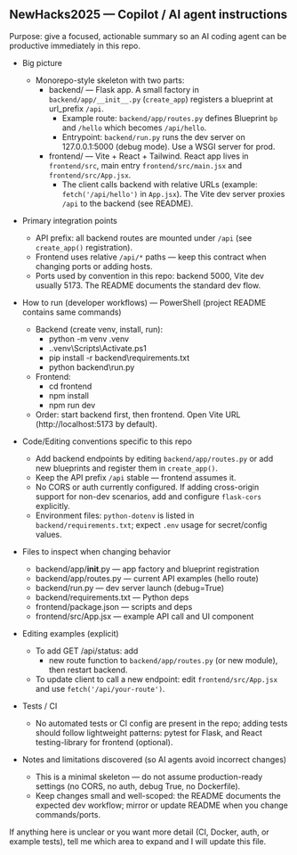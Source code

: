 ## NewHacks2025 — Copilot / AI agent instructions

Purpose: give a focused, actionable summary so an AI coding agent can be productive immediately in this repo.

- Big picture
  - Monorepo-style skeleton with two parts:
    - backend/ — Flask app. A small factory in `backend/app/__init__.py` (`create_app`) registers a blueprint at url_prefix `/api`.
      - Example route: `backend/app/routes.py` defines Blueprint `bp` and `/hello` which becomes `/api/hello`.
      - Entrypoint: `backend/run.py` runs the dev server on 127.0.0.1:5000 (debug mode). Use a WSGI server for prod.
    - frontend/ — Vite + React + Tailwind. React app lives in `frontend/src`, main entry `frontend/src/main.jsx` and `frontend/src/App.jsx`.
      - The client calls backend with relative URLs (example: `fetch('/api/hello')` in `App.jsx`). The Vite dev server proxies `/api` to the backend (see README).

- Primary integration points
  - API prefix: all backend routes are mounted under `/api` (see `create_app()` registration).
  - Frontend uses relative `/api/*` paths — keep this contract when changing ports or adding hosts.
  - Ports used by convention in this repo: backend 5000, Vite dev usually 5173. The README documents the standard dev flow.

- How to run (developer workflows) — PowerShell (project README contains same commands)
  - Backend (create venv, install, run):
    - python -m venv .venv
    - .\.venv\Scripts\Activate.ps1
    - pip install -r backend\requirements.txt
    - python backend\run.py
  - Frontend:
    - cd frontend
    - npm install
    - npm run dev
  - Order: start backend first, then frontend. Open Vite URL (http://localhost:5173 by default).

- Code/Editing conventions specific to this repo
  - Add backend endpoints by editing `backend/app/routes.py` or add new blueprints and register them in `create_app()`.
  - Keep the API prefix `/api` stable — frontend assumes it.
  - No CORS or auth currently configured. If adding cross-origin support for non-dev scenarios, add and configure `flask-cors` explicitly.
  - Environment files: `python-dotenv` is listed in `backend/requirements.txt`; expect `.env` usage for secret/config values.

- Files to inspect when changing behavior
  - backend/app/__init__.py — app factory and blueprint registration
  - backend/app/routes.py — current API examples (hello route)
  - backend/run.py — dev server launch (debug=True)
  - backend/requirements.txt — Python deps
  - frontend/package.json — scripts and deps
  - frontend/src/App.jsx — example API call and UI component

- Editing examples (explicit)
  - To add GET /api/status: add
    - new route function to `backend/app/routes.py` (or new module), then restart backend.
  - To update client to call a new endpoint: edit `frontend/src/App.jsx` and use `fetch('/api/your-route')`.

- Tests / CI
  - No automated tests or CI config are present in the repo; adding tests should follow lightweight patterns: pytest for Flask, and React testing-library for frontend (optional).

- Notes and limitations discovered (so AI agents avoid incorrect changes)
  - This is a minimal skeleton — do not assume production-ready settings (no CORS, no auth, debug True, no Dockerfile).
  - Keep changes small and well-scoped: the README documents the expected dev workflow; mirror or update README when you change commands/ports.

If anything here is unclear or you want more detail (CI, Docker, auth, or example tests), tell me which area to expand and I will update this file.
